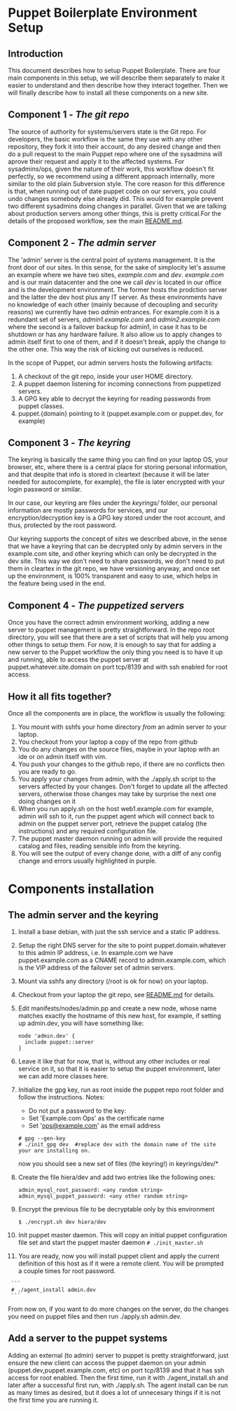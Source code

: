 Puppet Boilerplate Environment Setup
====================================

Introduction
------------

This document describes how to setup Puppet Boilerplate. There are four main components in
this setup, we will describe them separately to make it easier to understand and then describe how they 
interact together. Then we will finally describe how to install all these components on a new site.


Component 1 - _The git repo_
-----------------------------

The source of authority for systems/servers state is the Git repo. 
For developers, the basic workflow is the same they use with any other repository, they fork it into their account, do any desired
change and then do a pull request to the main Puppet repo where one of the sysadmins will aprove their request and apply it to the
affected systems. For sysadmins/ops, given the nature of their work, this workflow doesn't fit perfectly, so we recommend using a different approach
internally, more similar to the old plain Subversion style. The core reason for this difference is that, when running out of date
puppet code on our servers, you could undo changes somebody else already did. This would for example prevent two different sysadmins
doing changes in parallel. Given that we are talking about production servers among other things, this is pretty critical.For the details
of the proposed workflow, see the main [README.md](../README.md).


Component 2 - _The admin server_
--------------------------------

The 'admin' server is the central point of systems management. It is the front door of our sites. In this sense, for the sake of simplocity
let's assume an example where we have two sites, _example.com_ and _dev_. _example.com_ and is our main datacenter and the one we call _dev_ is 
located in our office and is the development environment. The former hosts the prodction server and the latter the dev host plus any IT server.
As these environments have no knowledge of each other (mainly because of decoupling and security reasons) we currently have two _admin_ 
entrances. For example.com it is a redundant set of servers, _admin1.example.com_ and _admin2.example.com_ where the second is a failover backup for admin1,
in case it has to be shutdown or has any hardware failure. It also allow us to apply changes to admin itself first to one of them, and 
if it doesn't break, apply the change to the other one. This way the risk of kicking out ourselves is reduced.


In the scope of Puppet, our admin servers hosts the following artifacts:

  1. A checkout of the git repo, inside your user HOME directory.
  2. A puppet daemon listening for incoming connections from puppetized servers.
  3. A GPG key able to decrypt the keyring for reading passwords from puppet classes.
  4. puppet.{domain} pointing to it (puppet.example.com or puppet.dev, for example)
 

Component 3 - _The keyring_
-------------------------------

The keyring is basically the same thing you can find on your laptop OS, your browser, etc, where there is a central place for storing 
personal information, and that despite that info is stored in cleartext (because it will be later needed for autocomplete, for example), 
the file is later encrypted with your login password or similar.

In our case, our keyring are files under the _keyrings/_ folder, our personal information are mostly passwords for services, and our
encryption/decryption key is a GPG key stored under the root account, and thus, protected by the root password.

Our keyring supports the concept of _sites_ we described above, in the sense that we have a keyring that can be decrypted only by 
admin servers in the example.com site, and other keyring which can only be decrypted in the dev site. This way we don't need to share passwords, we
don't need to put them in cleartex in the git repo, we have versioning anyway, and once set up the environment, is 100% transparent and easy
to use, which helps in the feature being used in the end.


Component 4 - _The puppetized servers_
---------------------------------------

Once you have the correct admin environment working, adding a new server to puppet management is pretty straightforward. In the repo
root directory, you will see that there are a set of scripts that will help you among other things to setup them. For now, it is enough
to say that for adding a new server to the Puppet workflow the only thing you need is to have it up and running, able to access the 
puppet server at puppet.whatever.site.domain on port tcp/8139 and with ssh enabled for root access.


How it all fits together?
------------------------

Once all the components are in place, the workflow is usually the following:

  1. You mount with sshfs your home directory _from_ an admin server _to_ your laptop.
  2. You checkout from your laptop a copy of the repo from github
  3. You do any changes on the source files, maybe in your laptop with an ide or on admin itself with vim.
  4. You push your changes to the github repo, if there are no conflicts then you are ready to go.
  5. You apply your changes from admin, with the ./apply.sh script to the servers affected by your changes.
     Don't forget to update all the affected servers, otherwise those changes may take by surprise the next one doing changes on it
  6. When you run apply.sh on the host web1.example.com for example, admin will ssh to it, run the puppet agent which will connect back to admin
     on the puppet server port, retrieve the puppet catalog (the instructions) and any required configuration file.
  7. The puppet master daemon running on admin will provide the required catalog and files, reading sensible info from the keyring.
  8. You will see the output of every change done, with a diff of any config change and errors usually highlighted in purple.


Components installation
======================

The admin server and the keyring
--------------------------------
   1. Install a base debian, with just the ssh service and a static IP address.
   2. Setup the right DNS server for the site to point puppet.domain.whatever to this admin IP address, i.e. In example.com we have puppet.example.com
      as a CNAME record to admin.example.com, which is the VIP address of the failover set of admin servers.
   3. Mount via sshfs any directory (/root is ok for now) on your laptop.
   4. Checkout from your laptop the git repo, see [README.md](../README.md) for details.
   5. Edit manifests/nodes/admin.pp and create a new node, whose name matches exactly the hostname of this new host, for example, if setting up
      admin.dev, you will have something like:
      ```
      node 'admin.dev' {
        include puppet::server
      }
      ```
   6. Leave it like that for now, that is, without any other includes or real service on it, so that it is easier to setup the puppet environment,
      later we can add more classes here.
   7. Initialize the gpg key, run as root inside the puppet repo root folder and follow the instructions. 
      Notes:
      * Do not put a password to the key:
      * Set 'Example.com Ops' as the certificate name
      * Set 'ops@example.com' as the email address

      ```
      # gpg --gen-key
      # ./init_gpg dev  #replace dev with the domain name of the site your are installing on.
      ```
      now you should see a new set of files (the keyring!) in keyrings/dev/*

   8. Create the file hiera/dev and add two entries like the following ones:
      ```
      admin_mysql_root_password: <any random string>
      admin_mysql_puppet_password: <any other random string>
      ```

   9. Encrypt the previous file to be decryptable only by this environment
      ```
      $ ./encrypt.sh dev hiera/dev
      ```

   10. Init puppet master daemon. This will copy an initial puppet configuration file set and start the puppet master daemon
      ```
      # ./init_master.sh
      ```

   11. You are ready, now you will install puppet client and apply the current definition of this host as if it were a remote client.
      You will be prompted a couple times for root password.
     
     ```
     # ./agent_install admin.dev
     ```

From now on, if you want to do more changes on the server, do the changes you need on puppet files and then run ./apply.sh admin.dev.


Add a server to the puppet systems
----------------------------------

Adding an external (to admin) server to puppet is pretty straightforward, just ensure the new client can access the puppet daemon on your admin
(puppet.dev,puppet.example.com, etc) on port tcp/8139 and that it has ssh access for root enabled. Then the first time, run it with ./agent_install.sh 
<hostname> and later after a successful first run, with ./apply.sh. The agent install can be run as many times as desired, but it does a lot of
unnecesary things if it is not the first time you are running it.



